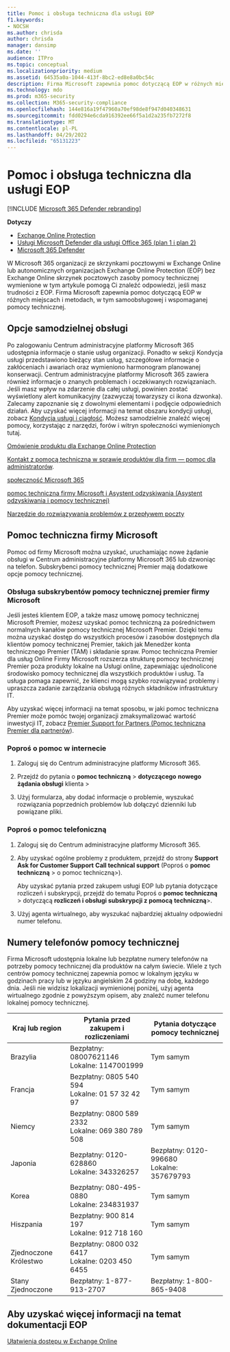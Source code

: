 ```yaml
---
title: Pomoc i obsługa techniczna dla usługi EOP
f1.keywords:
- NOCSH
ms.author: chrisda
author: chrisda
manager: dansimp
ms.date: ''
audience: ITPro
ms.topic: conceptual
ms.localizationpriority: medium
ms.assetid: 64535a0a-1044-413f-8bc2-ed8e8a0bc54c
description: Firma Microsoft zapewnia pomoc dotyczącą EOP w różnych miejscach i metodach, w tym samoobsługowej i wspomaganej pomocy technicznej.
ms.technology: mdo
ms.prod: m365-security
ms.collection: M365-security-compliance
ms.openlocfilehash: 144e816a19f47960a70ef98de8f947d040348631
ms.sourcegitcommit: fdd0294e6cda916392ee66f5a1d2a235fb7272f8
ms.translationtype: MT
ms.contentlocale: pl-PL
ms.lasthandoff: 04/29/2022
ms.locfileid: "65131223"
---
```

# <a name="help-and-support-for-eop"></a>Pomoc i obsługa techniczna dla usługi EOP

[!INCLUDE [Microsoft 365 Defender rebranding](../includes/microsoft-defender-for-office.md)]

**Dotyczy**
- [Exchange Online Protection](exchange-online-protection-overview.md)
- [Usługi Microsoft Defender dla usługi Office 365 (plan 1 i plan 2)](defender-for-office-365.md)
- [Microsoft 365 Defender](../defender/microsoft-365-defender.md)

W Microsoft 365 organizacji ze skrzynkami pocztowymi w Exchange Online lub autonomicznych organizacjach Exchange Online Protection (EOP) bez Exchange Online skrzynek pocztowych zasoby pomocy technicznej wymienione w tym artykule pomogą Ci znaleźć odpowiedzi, jeśli masz trudności z EOP. Firma Microsoft zapewnia pomoc dotyczącą EOP w różnych miejscach i metodach, w tym samoobsługowej i wspomaganej pomocy technicznej.

## <a name="self-support-options"></a>Opcje samodzielnej obsługi

Po zalogowaniu Centrum administracyjne platformy Microsoft 365 udostępnia informacje o stanie usług organizacji. Ponadto w sekcji Kondycja usługi przedstawiono bieżący stan usług, szczegółowe informacje o zakłóceniach i awariach oraz wymieniono harmonogram planowanej konserwacji. Centrum administracyjne platformy Microsoft 365 zawiera również informacje o znanych problemach i oczekiwanych rozwiązaniach. Jeśli masz wpływ na zdarzenie dla całej usługi, powinien zostać wyświetlony alert komunikacyjny (zazwyczaj towarzyszy ci ikona dzwonka). Zalecamy zapoznanie się z dowolnymi elementami i podjęcie odpowiednich działań. Aby uzyskać więcej informacji na temat obszaru kondycji usługi, zobacz [Kondycja usługi i ciągłość](/office365/servicedescriptions/office-365-platform-service-description/service-health-and-continuity). Możesz samodzielnie znaleźć więcej pomocy, korzystając z narzędzi, forów i witryn społeczności wymienionych tutaj.

[Omówienie produktu dla Exchange Online Protection](https://products.office.com/exchange/exchange-email-security-spam-protection)

[Kontakt z pomocą techniczną w sprawie produktów dla firm — pomoc dla administratorów](../../admin/get-help-support.md).

[społeczność Microsoft 365](https://techcommunity.microsoft.com/t5/Office-365/ct-p/Office365)

[pomoc techniczna firmy Microsoft i Asystent odzyskiwania (Asystent odzyskiwania i pomocy technicznej)](https://support.microsoft.com/office/e90bb691-c2a7-4697-a94f-88836856c72f)

[Narzędzie do rozwiązywania problemów z przepływem poczty](https://aka.ms/FixEmail)

## <a name="assisted-support-from-microsoft"></a>Pomoc techniczna firmy Microsoft

Pomoc od firmy Microsoft można uzyskać, uruchamiając nowe żądanie obsługi w Centrum administracyjne platformy Microsoft 365 lub dzwoniąc na telefon. Subskrybenci pomocy technicznej Premier mają dodatkowe opcje pomocy technicznej.

### <a name="support-for-microsoft-premier-support-subscribers"></a>Obsługa subskrybentów pomocy technicznej premier firmy Microsoft

Jeśli jesteś klientem EOP, a także masz umowę pomocy technicznej Microsoft Premier, możesz uzyskać pomoc techniczną za pośrednictwem normalnych kanałów pomocy technicznej Microsoft Premier. Dzięki temu można uzyskać dostęp do wszystkich procesów i zasobów dostępnych dla klientów pomocy technicznej Premier, takich jak Menedżer konta technicznego Premier (TAM) i składanie spraw. Pomoc techniczna Premier dla usług Online Firmy Microsoft rozszerza strukturę pomocy technicznej Premier poza produkty lokalne na Usługi online, zapewniając ujednolicone środowisko pomocy technicznej dla wszystkich produktów i usług. Ta usługa pomaga zapewnić, że klienci mogą szybko rozwiązywać problemy i upraszcza zadanie zarządzania obsługą różnych składników infrastruktury IT.

Aby uzyskać więcej informacji na temat sposobu, w jaki pomoc techniczna Premier może pomóc twojej organizacji zmaksymalizować wartość inwestycji IT, zobacz [Premier Support for Partners (Pomoc techniczna Premier dla partnerów](https://partner.microsoft.com/support/microsoft-services-premier-support)).

### <a name="ask-for-help-on-the-web"></a>Poproś o pomoc w internecie

1. Zaloguj się do Centrum administracyjne platformy Microsoft 365.

2. Przejdź do pytania o **pomoc techniczną** \> **dotyczącego** **nowego żądania obsługi** klienta \>

3. Użyj formularza, aby dodać informacje o problemie, wyszukać rozwiązania poprzednich problemów lub dołączyć dzienniki lub powiązane pliki.

### <a name="ask-for-help-on-the-telephone"></a>Poproś o pomoc telefoniczną

1. Zaloguj się do Centrum administracyjne platformy Microsoft 365.

2. Aby uzyskać ogólne problemy z produktem, przejdź do strony **Support Ask for Customer Support** **Call technical support** (Poproś o **pomoc techniczną** \> o pomoc techniczną\>).

   Aby uzyskać pytania przed zakupem usługi EOP lub pytania dotyczące rozliczeń i subskrypcji, przejdź do tematu Poproś o **pomoc techniczną** \> dotyczącą **rozliczeń i obsługi subskrypcji z pomocą** **techniczną**\>.

3. Użyj agenta wirtualnego, aby wyszukać najbardziej aktualny odpowiedni numer telefonu.

## <a name="support-telephone-numbers"></a>Numery telefonów pomocy technicznej

Firma Microsoft udostępnia lokalne lub bezpłatne numery telefonów na potrzeby pomocy technicznej dla produktów na całym świecie. Wiele z tych centrów pomocy technicznej zapewnia pomoc w lokalnym języku w godzinach pracy lub w języku angielskim 24 godziny na dobę, każdego dnia. Jeśli nie widzisz lokalizacji wymienionej poniżej, użyj agenta wirtualnego zgodnie z powyższym opisem, aby znaleźć numer telefonu lokalnej pomocy technicznej.

|Kraj lub region|Pytania przed zakupem i rozliczeniami|Pytania dotyczące pomocy technicznej|
|---|---|---|
|Brazylia|Bezpłatny: 08007621146 <br> Lokalne: 1147001999|Tym samym|
|Francja|Bezpłatny: 0805 540 594 <br> Lokalne: 01 57 32 42 97|Tym samym|
|Niemcy|Bezpłatny: 0800 589 2332 <br>  Lokalne: 069 380 789 508|Tym samym|
|Japonia|Bezpłatny: 0120-628860 <br> Lokalne: 343326257|Bezpłatny: 0120-996680 <br> Lokalne: 357679793|
|Korea|Bezpłatny: 080-495-0880 <br> Lokalne: 234831937|Tym samym|
|Hiszpania|Bezpłatny: 900 814 197 <br> Lokalne: 912 718 160|Tym samym|
|Zjednoczone Królestwo|Bezpłatny: 0800 032 6417 <br> Lokalne: 0203 450 6455|Tym samym|
|Stany Zjednoczone|Bezpłatny: 1-877-913-2707|Bezpłatny: 1-800-865-9408|

## <a name="for-more-information-about-eop-documentation"></a>Aby uzyskać więcej informacji na temat dokumentacji EOP

[Ułatwienia dostępu w Exchange Online](/Exchange/accessibility/accessibility)
